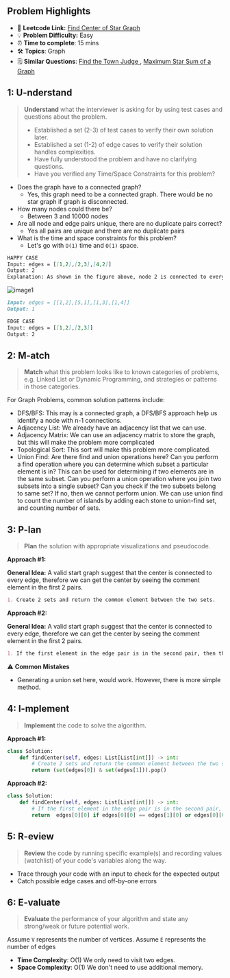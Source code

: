 ## Problem Highlights

* 🔗 **Leetcode Link:** [Find Center of Star Graph](https://leetcode.com/problems/find-center-of-star-graph/)
* 💡 **Problem Difficulty:** Easy
* ⏰ **Time to complete**: 15 mins
* 🛠️ **Topics**: Graph
* 🗒️ **Similar Questions**: [Find the Town Judge ](https://leetcode.com/problems/find-the-town-judge/), [Maximum Star Sum of a Graph](https://leetcode.com/problems/maximum-star-sum-of-a-graph/)
    
## 1: U-nderstand
 
> **Understand** what the interviewer is asking for by using test cases and questions about the problem.
> 
> - Established a set (2-3) of test cases to verify their own solution later.
> - Established a set (1-2) of edge cases to verify their solution handles complexities.
> - Have fully understood the problem and have no clarifying questions.
> - Have you verified any Time/Space Constraints for this problem?

- Does the graph have to a connected graph?
  - Yes, this graph need to be a connected graph. There would be no star graph if graph is disconnected.
- How many nodes could there be?
    - Between 3 and 10000 nodes
- Are all node and edge pairs unique, there are no duplicate pairs correct?
    - Yes all pairs are unique and there are no duplicate pairs
- What is the time and space constraints for this problem?
    - Let's go with `O(1)` time and `O(1)` space. 

```markdown
HAPPY CASE
Input: edges = [[1,2],[2,3],[4,2]]
Output: 2
Explanation: As shown in the figure above, node 2 is connected to every other node, so 2 is the center.
```
![image1](https://assets.leetcode.com/uploads/2021/02/24/star_graph.png)

```markdown
Input: edges = [[1,2],[5,1],[1,3],[1,4]]
Output: 1

EDGE CASE
Input: edges = [[1,2],[2,3]]
Output: 2
```   
    
## 2: M-atch

> **Match** what this problem looks like to known categories of problems, e.g. Linked List or Dynamic Programming, and strategies or patterns in those categories.

For Graph Problems, common solution patterns include:


- DFS/BFS: This may is a connected graph, a DFS/BFS approach help us identify a node with n-1 connections.
- Adjacency List: We already have an adjacency list that we can use.
- Adjacency Matrix: We can use an adjacency matrix to store the graph, but this will make the problem more complicated
- Topological Sort: This sort will make this problem more complicated.
- Union Find: Are there find and union operations here? Can you perform a find operation where you can determine which subset a particular element is in? This can be used for determining if two elements are in the same subset. Can you perform a union operation where you join two subsets into a single subset? Can you check if the two subsets belong to same set? If no, then we cannot perform union. We can use union find to count the number of islands by adding each stone to union-find set, and counting number of sets.

## 3: P-lan

> **Plan** the solution with appropriate visualizations and pseudocode.

**Approach #1:**

**General Idea:** A valid start graph suggest that the center is connected to every edge, therefore we can get the center by seeing the comment element in the first 2 pairs. 

```markdown
1. Create 2 sets and return the common element between the two sets.
```

**Approach #2:**

**General Idea:** A valid start graph suggest that the center is connected to every edge, therefore we can get the center by seeing the comment element in the first 2 pairs. 

```markdown
1. If the first element in the edge pair is in the second pair, then this is the common element and therefore the center node. Else it is the second element. 
```

⚠️ **Common Mistakes**

* Generating a union set here, would work. However, there is more simple method. 
 
## 4: I-mplement

> **Implement** the code to solve the algorithm.

**Approach #1:**
```python
class Solution:
    def findCenter(self, edges: List[List[int]]) -> int:
        # Create 2 sets and return the common element between the two sets.
        return (set(edges[0]) & set(edges[1])).pop()
```

**Approach #2:**
```python
class Solution:
    def findCenter(self, edges: List[List[int]]) -> int:
        # If the first element in the edge pair is in the second pair, then this is the common element and therefore the center node. Else it is the second element. 
        return  edges[0][0] if edges[0][0] == edges[1][0] or edges[0][0] == edges[1][1] else edges[0][1] 
```

## 5: R-eview

> **Review** the code by running specific example(s) and recording values (watchlist) of your code's variables along the way.

- Trace through your code with an input to check for the expected output
- Catch possible edge cases and off-by-one errors

## 6: E-valuate

> **Evaluate** the performance of your algorithm and state any strong/weak or future potential work.

Assume `V` represents the number of vertices.
Assume `E` represents the number of edges

* **Time Complexity**: O(1) We only need to visit two edges.
* **Space Complexity**: O(1) We don't need to use additional memory.



